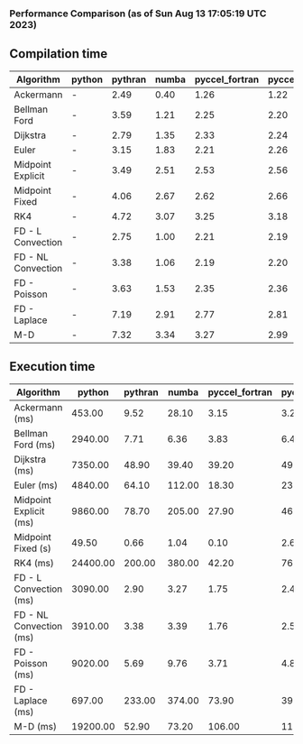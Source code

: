 ### Performance Comparison (as of Sun Aug 13 17:05:19 UTC 2023)
## Compilation time
Algorithm                 | python                    | pythran                   | numba                     | pyccel_fortran            | pyccel_c                 
------------------------- | ------------------------- | ------------------------- | ------------------------- | ------------------------- | -------------------------
Ackermann                 | -                         | 2.49                      | 0.40                      | 1.26                      | 1.22                     
Bellman Ford              | -                         | 3.59                      | 1.21                      | 2.25                      | 2.20                     
Dijkstra                  | -                         | 2.79                      | 1.35                      | 2.33                      | 2.24                     
Euler                     | -                         | 3.15                      | 1.83                      | 2.21                      | 2.26                     
Midpoint Explicit         | -                         | 3.49                      | 2.51                      | 2.53                      | 2.56                     
Midpoint Fixed            | -                         | 4.06                      | 2.67                      | 2.62                      | 2.66                     
RK4                       | -                         | 4.72                      | 3.07                      | 3.25                      | 3.18                     
FD - L Convection         | -                         | 2.75                      | 1.00                      | 2.21                      | 2.19                     
FD - NL Convection        | -                         | 3.38                      | 1.06                      | 2.19                      | 2.20                     
FD - Poisson              | -                         | 3.63                      | 1.53                      | 2.35                      | 2.36                     
FD - Laplace              | -                         | 7.19                      | 2.91                      | 2.77                      | 2.81                     
M-D                       | -                         | 7.32                      | 3.34                      | 3.27                      | 2.99                     

## Execution time
Algorithm                 | python                    | pythran                   | numba                     | pyccel_fortran            | pyccel_c                 
------------------------- | ------------------------- | ------------------------- | ------------------------- | ------------------------- | -------------------------
Ackermann (ms)            | 453.00                    | 9.52                      | 28.10                     | 3.15                      | 3.29                     
Bellman Ford (ms)         | 2940.00                   | 7.71                      | 6.36                      | 3.83                      | 6.44                     
Dijkstra (ms)             | 7350.00                   | 48.90                     | 39.40                     | 39.20                     | 49.30                    
Euler (ms)                | 4840.00                   | 64.10                     | 112.00                    | 18.30                     | 238.00                   
Midpoint Explicit (ms)    | 9860.00                   | 78.70                     | 205.00                    | 27.90                     | 469.00                   
Midpoint Fixed (s)        | 49.50                     | 0.66                      | 1.04                      | 0.10                      | 2.62                     
RK4 (ms)                  | 24400.00                  | 200.00                    | 380.00                    | 42.20                     | 762.00                   
FD - L Convection (ms)    | 3090.00                   | 2.90                      | 3.27                      | 1.75                      | 2.48                     
FD - NL Convection (ms)   | 3910.00                   | 3.38                      | 3.39                      | 1.76                      | 2.58                     
FD - Poisson (ms)         | 9020.00                   | 5.69                      | 9.76                      | 3.71                      | 4.89                     
FD - Laplace (ms)         | 697.00                    | 233.00                    | 374.00                    | 73.90                     | 392.00                   
M-D (ms)                  | 19200.00                  | 52.90                     | 73.20                     | 106.00                    | 110.00                   
